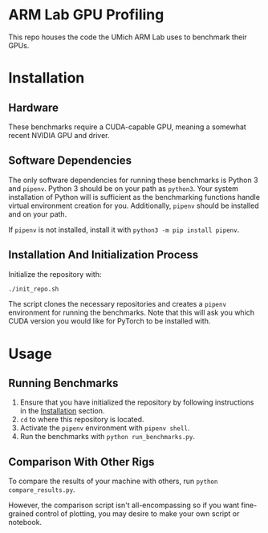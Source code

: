 # ARM Lab GPU Profiling

This repo houses the code the UMich ARM Lab uses to benchmark their GPUs.

# Installation

## Hardware

These benchmarks require a CUDA-capable GPU, meaning a somewhat recent NVIDIA GPU and driver.

## Software Dependencies

The only software dependencies for running these benchmarks is Python 3 and `pipenv`. Python 3 should be on your path as `python3`. Your system installation of Python will is sufficient as the benchmarking functions handle virtual environment creation for you. Additionally, `pipenv` should be installed and on your path.

If `pipenv` is not installed, install it with `python3 -m pip install pipenv`.

## Installation And Initialization Process

Initialize the repository with:

```bash
./init_repo.sh
```

The script clones the necessary repositories and creates a `pipenv` environment for running the benchmarks. Note that this will ask you which CUDA version you would like for PyTorch to be installed with.

# Usage

## Running Benchmarks

1. Ensure that you have initialized the repository by following instructions in the [Installation](#installation) section.
2. `cd` to where this repository is located.
3. Activate the `pipenv` environment with `pipenv shell`.
4. Run the benchmarks with `python run_benchmarks.py`.

## Comparison With Other Rigs

To compare the results of your machine with others, run `python compare_results.py`.

However, the comparison script isn't all-encompassing so if you want fine-grained control of plotting, you may desire to make your own script or notebook.